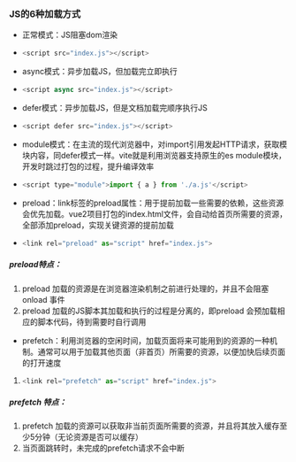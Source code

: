 ### JS的6种加载方式

* 正常模式：JS阻塞dom渲染

* ```js
  <script src="index.js"></script>
  ```
* async模式：异步加载JS，但加载完立即执行

* ```js
  <script async src="index.js"></script>
  ```
* defer模式：异步加载JS，但是文档加载完顺序执行JS

* ```js
  <script defer src="index.js"></script>
  ```
* module模式：在主流的现代浏览器中，对import引用发起HTTP请求，获取模块内容，同defer模式一样。vite就是利用浏览器支持原生的es module模块，开发时跳过打包的过程，提升编译效率

* ```js
  <script type="module">import { a } from './a.js'</script>
  ```
* preload：link标签的preload属性：用于提前加载一些需要的依赖，这些资源会优先加载。vue2项目打包的index.html文件，会自动给首页所需要的资源，全部添加preload，实现关键资源的提前加载

* ```js
  <link rel="preload" as="script" href="index.js">
  ```

##### preload特点：

1. preload 加载的资源是在浏览器渲染机制之前进行处理的，并且不会阻塞onload 事件
2. preload 加载的JS脚本其加载和执行的过程是分离的，即preload 会预加载相应的脚本代码，待到需要时自行调用



* prefetch：利用浏览器的空闲时间，加载页面将来可能用到的资源的一种机制。通常可以用于加载其他页面（非首页）所需要的资源，以便加快后续页面的打开速度

1. ```js
   <link rel="prefetch" as="script" href="index.js">
   ```

##### prefetch 特点：

1. prefetch 加载的资源可以获取非当前页面所需要的资源，并且将其放入缓存至少5分钟（无论资源是否可以缓存）
2. 当页面跳转时，未完成的prefetch请求不会中断




